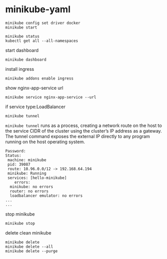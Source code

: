 # minikube-yaml

```
minikube config set driver docker
minikube start
```

```
minikube status
kubectl get all --all-namespaces
```

start dashboard
```
minikube dashboard
```

install ingress
```
minikube addons enable ingress
```



show nginx-app-service url
```
minikube service nginx-app-service --url
```


if service type:LoadBalancer
```
minikube tunnel
```
```minikube tunnel``` runs as a process, creating a network route on the host to the service CIDR of the cluster using the cluster’s IP address as a gateway. The tunnel command exposes the external IP directly to any program running on the host operating system.
```
Password:
Status:
 machine: minikube
 pid: 39087
 route: 10.96.0.0/12 -> 192.168.64.194
 minikube: Running
 services: [hello-minikube]
    errors:
  minikube: no errors
  router: no errors
  loadbalancer emulator: no errors
...
...
```



stop minikube
```
minikube stop
```

delete clean minikube
```
minikube delete
minikube delete --all
minikube delete --purge
```



